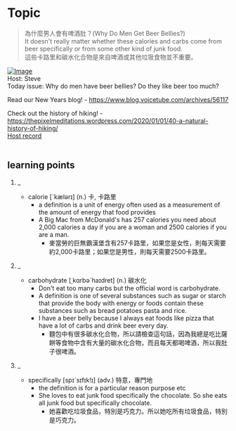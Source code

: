 # Topic

> 為什麼男人會有啤酒肚？(Why Do Men Get Beer Bellies?) <br>
> It doesn't really matter whether these calories and carbs come from beer specifically or from some other kind of junk food. <br>
> 這些卡路里和碳水化合物是來自啤酒或其他垃圾食物並不重要。 <br>

[![Image](https://cdn.voicetube.com/assets/thumbnails/oJtQth3bl5M.jpg)](https://www.youtube.com/embed/oJtQth3bl5M?rel=0&showinfo=0&cc_load_policy=0&controls=1&autoplay=1&iv_load_policy=3&playsinline=1&wmode=transparent&start=116&end=125&enablejsapi=1&origin=https://tw.voicetube.com&widgetid=1)<br>
Host: Steve
<br>Today issue: Why do men have beer bellies? Do they like beer too much?



Read our New Years blog! - https://www.blog.voicetube.com/archives/56117



Check out the history of hiking! - https://thepixelmeditations.wordpress.com/2020/01/01/40-a-natural-history-of-hiking/
<br>
[Host record](https://cdn.voicetube.com/tmp/everyday_records/stephen_vt_44701/3807.mp3)
<br><br>
## learning points
1. _
	* calorie [ˋkælərɪ] (n.) 卡, 卡路里
		-  a definition is a unit of energy often used as a measurement of the amount of energy that food provides
		- A Big Mac from McDonald's has 257 calories you need about 2,000 calories a day if you are a woman and 2500 calories if you are a man.
			+ 麥當勞的巨無霸漢堡含有257卡路里，如果您是女性，則每天需要約2,000卡路里；如果您是男性，則每天需要2500卡路里。

2. _
	* carbohydrate [͵kɑrbəˋhaɪdret] (n.)  碳水化
		- Don't eat too many carbs but the official word is carbohydrate.
		- A definition is one of several substances such as sugar or starch that provide the body with energy or foods contain these substances such as bread potatoes pasta and rice.
		- I have a beer belly because I always eat foods like pizza that have a lot of carbs and drink beer every day.
			+ 麵包中有很多碳水化合物，所以請檢查這句話，因為我總是吃比薩餅等食物中含有大量的碳水化合物，而且每天都喝啤酒，所以我肚子很啤酒。

3. _
	* specifically [spɪˋsɪfɪk!ɪ] (adv.) 特意，專門地
		- the definition is for a particular reason purpose etc
		- She loves to eat junk food specifically the chocolate. So she eats all junk food but specifically chocolate.
			+ 她喜歡吃垃圾食品，特別是巧克力。所以她吃所有垃圾食品，特別是巧克力。

